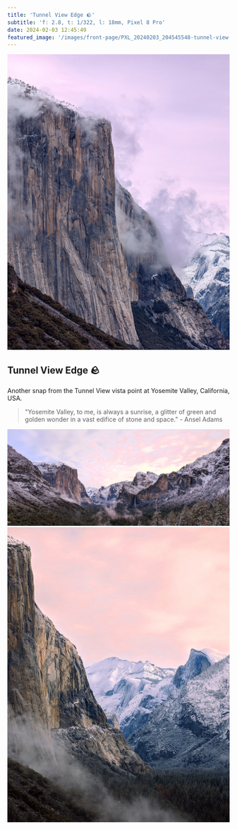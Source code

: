 ```yaml
---
title: 'Tunnel View Edge 🪨'
subtitle: 'f: 2.8, t: 1/322, l: 18mm, Pixel 8 Pro'
date: 2024-02-03 12:45:49
featured_image: '/images/front-page/PXL_20240203_204545548-tunnel-view-edge-1400x1800.jpg'
---
```



![](/images/front-page/PXL_20240203_204545548-tunnel-view-edge.jpg)

## Tunnel View Edge 🪨
Another snap from the Tunnel View vista point at Yosemite Valley, California, USA.

> "Yosemite Valley, to me, is always a sunrise, a glitter of green and golden wonder in a vast edifice of stone and space." - Ansel Adams


<div class="gallery" data-columns="3">
	<img alt="Tunnel View vista point at the Yosemite Valley" src="/images/2024-02/PXL_20240203_180500317-grand-tunnel-view-2000x900.jpg">
	<img alt="Edge view of Tunnel View vista point" src="/images/2024-02/PXL_20240203_175752817-edge2.jpg">
</div>
